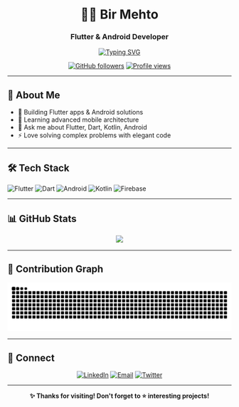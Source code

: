 <div align="center">

# 👨‍💻 Bir Mehto
### Flutter & Android Developer

[![Typing SVG](https://readme-typing-svg.herokuapp.com/?font=Fira+Code&size=18&duration=3000&pause=1000&color=F85D7F&center=true&vCenter=true&width=400&lines=Flutter+Developer;Android+Expert;Open+Source+Lover)](https://git.io/typing-svg)

[![GitHub followers](https://img.shields.io/github/followers/birmehto?style=social)](https://github.com/birmehto)
[![Profile views](https://komarev.com/ghpvc/?username=birmehto&color=0e75b6&style=flat)](https://github.com/birmehto)

</div>

---

## 🚀 About Me

- 🔭 Building Flutter apps & Android solutions
- 🌱 Learning advanced mobile architecture
- 💬 Ask me about Flutter, Dart, Kotlin, Android
- ⚡ Love solving complex problems with elegant code

---

## 🛠️ Tech Stack

![Flutter](https://img.shields.io/badge/Flutter-02569B?style=for-the-badge&logo=flutter&logoColor=white)
![Dart](https://img.shields.io/badge/Dart-0175C2?style=for-the-badge&logo=dart&logoColor=white)
![Android](https://img.shields.io/badge/Android-3DDC84?style=for-the-badge&logo=android&logoColor=white)
![Kotlin](https://img.shields.io/badge/Kotlin-7F52FF?style=for-the-badge&logo=kotlin&logoColor=white)
![Firebase](https://img.shields.io/badge/Firebase-FFCA28?style=for-the-badge&logo=firebase&logoColor=black)

---

## 📊 GitHub Stats

<div align="center">
  <img height="180em" src="https://github-readme-streak-stats.herokuapp.com/?user=birmehto&theme=tokyonight&hide_border=true&background=0D1117&ring=F85D7F&fire=F85D7F&currStreakLabel=F85D7F"/>
</div>

---

## 🐍 Contribution Graph

<div align="center">
  <img 
    src="https://raw.githubusercontent.com/birmehto/birmehto/main/dist/github-snake-dark.svg" 
    alt="GitHub Snake Dark" 
    width="800" />
</div>


---

## 🤝 Connect

<div align="center">

[![LinkedIn](https://img.shields.io/badge/LinkedIn-0A66C2?style=for-the-badge&logo=linkedin&logoColor=white)](https://linkedin.com/in/birmehto)
[![Email](https://img.shields.io/badge/Gmail-D14836?style=for-the-badge&logo=gmail&logoColor=white)](mailto:birmehto@gmail.com)
[![Twitter](https://img.shields.io/badge/Twitter-1DA1F2?style=for-the-badge&logo=twitter&logoColor=white)](https://twitter.com/birmehto)

---

**✨ Thanks for visiting! Don't forget to ⭐ interesting projects!**

</div>
